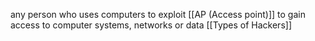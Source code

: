 any person who uses computers to exploit [[AP (Access point)]] to gain access to computer systems, networks or data
[[Types of Hackers]]